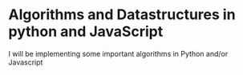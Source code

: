 # Algorithms and Datastructures in python and JavaScript

I will be implementing some important algorithms in Python and/or Javascript

